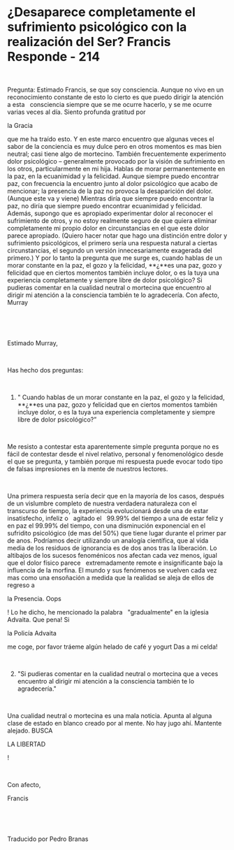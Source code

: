 # ¿Desaparece completamente el sufrimiento psicológico con la realización del Ser? Francis Responde - 214 




&nbsp;






Pregunta: Estimado Francis, se que soy consciencia. Aunque no vivo en un reconocimiento constante de esto lo cierto es que puedo dirigir la atenci&oacute;n a esta
&nbsp; 
consciencia siempre que se me ocurre hacerlo, y se me ocurre varias veces al d&iacute;a. Siento profunda gratitud por 





la Gracia



 que me ha tra&iacute;do esto. Y en este marco encuentro que algunas veces el sabor de la conciencia es muy dulce pero en otros momentos es mas bien neutral; casi tiene algo de mortecino. Tambi&eacute;n frecuentemente experimento dolor psicol&oacute;gico &ndash; generalmente provocado por la visi&oacute;n de sufrimiento en los otros, particularmente en mi hija. Hablas de morar permanentemente en la paz, en la ecuanimidad y la felicidad. Aunque siempre puedo encontrar paz, con frecuencia la encuentro junto al dolor psicol&oacute;gico que acabo de mencionar; la presencia de la paz no provoca la desaparici&oacute;n del dolor. (Aunque este va y viene) Mientras dir&iacute;a que siempre puedo encontrar la paz, no dir&iacute;a que siempre puedo encontrar ecuanimidad y felicidad. Adem&aacute;s, supongo que es apropiado experimentar dolor al reconocer el sufrimiento de otros, y no estoy realmente seguro de que quiera eliminar completamente mi propio dolor en circunstancias en el que este dolor parece apropiado. (Quiero hacer notar que hago una distinci&oacute;n entre dolor y sufrimiento psicol&oacute;gicos, el primero ser&iacute;a una respuesta natural a ciertas circunstancias, el segundo un versi&oacute;n innecesariamente exagerada del primero.) Y por lo tanto la pregunta que me surge es, cuando hablas de un morar constante en la paz, el gozo y la felicidad, **&iquest;**es una paz, gozo y felicidad que en ciertos momentos tambi&eacute;n incluye dolor, o es la tuya una experiencia completamente y siempre libre de dolor psicol&oacute;gico? Si pudieras comentar en la cualidad neutral o mortecina que encuentro al dirigir mi atenci&oacute;n a la consciencia tambi&eacute;n te lo agradecer&iacute;a. Con afecto, Murray






&nbsp;













&nbsp;












Estimado Murray,






&nbsp;












Has hecho dos preguntas:






&nbsp;












1. &quot; Cuando hablas de un morar constante en la paz, el gozo y la felicidad, **&iquest;**es una paz, gozo y felicidad que en ciertos momentos tambi&eacute;n incluye dolor, o es la tuya una experiencia completamente y siempre libre de dolor psicol&oacute;gico?&rdquo;






&nbsp;












Me resisto a contestar esta aparentemente simple pregunta porque no es f&aacute;cil de contestar desde el nivel relativo, personal y fenomenol&oacute;gico desde el que se pregunta, y tambi&eacute;n porque mi respuesta puede evocar todo tipo de falsas impresiones en la mente de nuestros lectores. 






&nbsp;












Una primera respuesta ser&iacute;a decir que en la mayor&iacute;a de los casos, despu&eacute;s de un vislumbre completo de nuestra verdadera naturaleza con el transcurso de tiempo, la experiencia evolucionar&aacute; desde una de estar insatisfecho, infeliz o
&nbsp; 
agitado el 
&nbsp;
99.99% del tiempo a una de estar feliz y en paz el 99.99% del tiempo, con una disminuci&oacute;n exponencial en el sufridito psicol&oacute;gico (de mas del 50%) que tiene lugar durante el primer par de anos. Podr&iacute;amos decir utilizando un analog&iacute;a cient&iacute;fica, que al vida media de los residuos de ignorancia es de dos anos tras la liberaci&oacute;n. Lo altibajos de los sucesos fenom&eacute;nicos nos afectan cada vez menos, igual que el dolor f&iacute;sico parece 
&nbsp;
extremadamente remote e insignificante bajo la influencia de la morfina. El mundo y sus fen&oacute;menos se vuelven cada vez mas como una enso&ntilde;aci&oacute;n a medida que la realidad se aleja de ellos de regreso a 







la Presencia. Oops


! Lo he dicho, he mencionado la palabra 
&nbsp;
&quot;gradualmente&quot; en la iglesia Advaita. Que pena! Si 


la Polic&iacute;a Advaita



 me coge, por favor tr&aacute;eme alg&uacute;n helado de caf&eacute; y yogurt Das a mi celda!






&nbsp;












2. &quot;Si pudieras comentar en la cualidad neutral o mortecina que a veces encuentro al dirigir mi atenci&oacute;n a la consciencia tambi&eacute;n te lo agradecer&iacute;a.&quot;






&nbsp;












Una cualidad neutral o mortecina es una mala noticia. Apunta al alguna clase de estado en blanco creado por al mente. No hay jugo ah&iacute;. Mantente alejado. BUSCA 







LA LIBERTAD



!






&nbsp;












Con afecto,





Francis






&nbsp;













&nbsp;












Traducido por Pedro Branas






